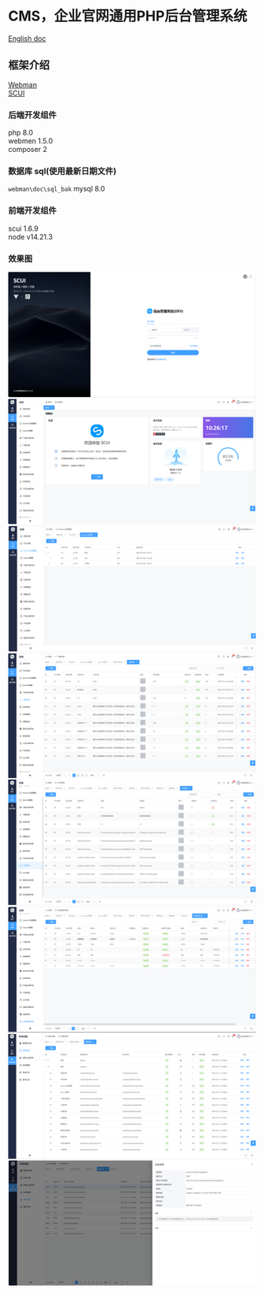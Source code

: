 # CMS，企业官网通用PHP后台管理系统

[English doc](./README.en.md)  


## 框架介绍
[Webman](https://github.com/walkor/webman)   
[SCUI](https://gitee.com/lolicode/scui)


### 后端开发组件
php 8.0     
webmen 1.5.0     
composer 2      

### 数据库 sql(使用最新日期文件)
`webman\doc\sql_bak`
mysql 8.0

### 前端开发组件
scui 1.6.9      
node v14.21.3       

### 效果图
![1.png](./images/1.png)
![2.png](./images/2.png)
![3.png](./images/3.png)
![4.png](./images/4.png)
![5.png](./images/5.png)
![6.png](./images/6.png)
![7.png](./images/7.png)
![8.png](./images/8.png)
